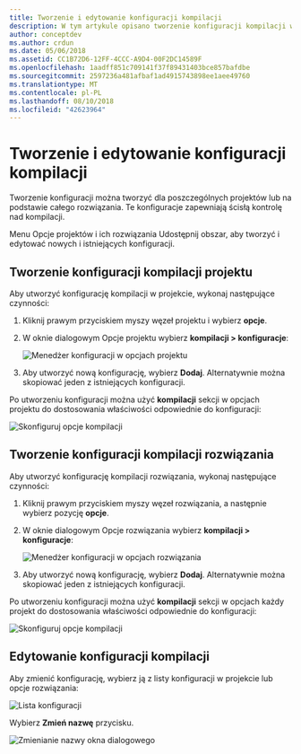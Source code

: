 ```yaml
---
title: Tworzenie i edytowanie konfiguracji kompilacji
description: W tym artykule opisano tworzenie konfiguracji kompilacji w programie Visual Studio dla komputerów Mac
author: conceptdev
ms.author: crdun
ms.date: 05/06/2018
ms.assetid: CC1B72D6-12FF-4CCC-A9D4-00F2DC14589F
ms.openlocfilehash: 1aadff851c709141f37f89431403bce857bafdbe
ms.sourcegitcommit: 2597236a481afbaf1ad4915743898ee1aee49760
ms.translationtype: MT
ms.contentlocale: pl-PL
ms.lasthandoff: 08/10/2018
ms.locfileid: "42623964"
---
```

# <a name="creating-and-editing-build-configurations"></a>Tworzenie i edytowanie konfiguracji kompilacji

Tworzenie konfiguracji można tworzyć dla poszczególnych projektów lub na podstawie całego rozwiązania. Te konfiguracje zapewniają ścisłą kontrolę nad kompilacji.

Menu Opcje projektów i ich rozwiązania Udostępnij obszar, aby tworzyć i edytować nowych i istniejących konfiguracji.

## <a name="creating-a-project-build-configurations"></a>Tworzenie konfiguracji kompilacji projektu

Aby utworzyć konfigurację kompilacji w projekcie, wykonaj następujące czynności:

1. Kliknij prawym przyciskiem myszy węzeł projektu i wybierz **opcje**.

2. W oknie dialogowym Opcje projektu wybierz **kompilacji > konfiguracje**:

    ![Menedżer konfiguracji w opcjach projektu](media/create-and-edit-configurations-image2.png)

3. Aby utworzyć nową konfigurację, wybierz **Dodaj**. Alternatywnie można skopiować jeden z istniejących konfiguracji.

Po utworzeniu konfiguracji można użyć **kompilacji** sekcji w opcjach projektu do dostosowania właściwości odpowiednie do konfiguracji:

![Skonfiguruj opcje kompilacji](media/create-and-edit-configurations-image3.png)

## <a name="creating-a-solution-build-configuration"></a>Tworzenie konfiguracji kompilacji rozwiązania

Aby utworzyć konfigurację kompilacji rozwiązania, wykonaj następujące czynności:


1. Kliknij prawym przyciskiem myszy węzeł rozwiązania, a następnie wybierz pozycję **opcje**.

2. W oknie dialogowym Opcje rozwiązania wybierz **kompilacji > konfiguracje**:
    
    ![Menedżer konfiguracji w opcjach rozwiązania](media/create-and-edit-configurations-image1.png)

3. Aby utworzyć nową konfigurację, wybierz **Dodaj**. Alternatywnie można skopiować jeden z istniejących konfiguracji.

Po utworzeniu konfiguracji można użyć **kompilacji** sekcji w opcjach każdy projekt do dostosowania właściwości odpowiednie do konfiguracji:

![Skonfiguruj opcje kompilacji](media/create-and-edit-configurations-image3.png) 

## <a name="editing-a-build-configuration"></a>Edytowanie konfiguracji kompilacji

Aby zmienić konfigurację, wybierz ją z listy konfiguracji w projekcie lub opcje rozwiązania:

![Lista konfiguracji](media/create-and-edit-configurations-image4.png) 

Wybierz **Zmień nazwę** przycisku.

![Zmienianie nazwy okna dialogowego](media/create-and-edit-configurations-image5.png) 

